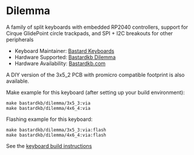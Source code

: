 # Dilemma

A family of split keyboards with embedded RP2040 controllers, support for Cirque GlidePoint circle trackpads, and SPI + I2C breakouts for other peripherals

-   Keyboard Maintainer: [Bastard Keyboards](https://github.com/Bastardkb/)
-   Hardware Supported: [Bastardkb Dilemma](https://github.com/Bastardkb/Dilemma)
-   Hardware Availability: [Bastardkb.com](https://bastardkb.com/)

A DIY version of the 3x5_2 PCB with promicro compatible footprint is also available.

Make example for this keyboard (after setting up your build environment):

    make bastardkb/dilemma/3x5_3:via
    make bastardkb/dilemma/4x6_4:via

Flashing example for this keyboard:

    make bastardkb/dilemma/3x5_3:via:flash
    make bastardkb/dilemma/4x6_4:via:flash

See the [keyboard build instructions](http://docs.bastardkb.com/)
